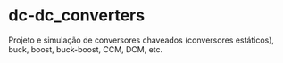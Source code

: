 # dc-dc_converters
Projeto e simulação de conversores chaveados (conversores estáticos), buck, boost, buck-boost, CCM, DCM, etc.
